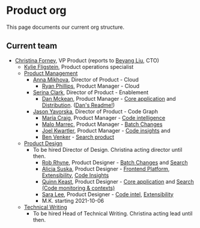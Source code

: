 # Product org

This page documents our current org structure.

## Current team

- [Christina Forney](../company/team/index.md#christina-forney-she-her), VP Product (reports to [Beyang Liu](index.md#beyang-liu), CTO)
  - [Kylie Fligstein](../company/team/index.md#kylie-fligstein-she-her), Product operations specialist
  - [Product Management](roles/index.md#product-manager)
    - [Anna Mikhova](../company/team/index.md#anna-tzvetana-mikhova-she-her), Director of Product - Cloud
      - [Ryan Phillips](../company/team/index.md#ryan-phillips-he-him), Product Manager - Cloud
    - [Serina Clark](../company/team/index.md#serina-clark-her-she-hers), Director of Product - Enablement
      - [Dan Mckean](../company/team/index.md#dan-mckean-he-him), Product Manager - [Core application](../engineering/core-application/index.md) and [Distribution](../engineering/distribution/index.md). ([Dan's Readme!](./readmes/dan-mckean-readme.md))
    - [Jason Yavorska](../company/team/index.md#jason-yavorska-he-him), Director of Product - Code Graph
      - [María Craig](../company/team/index.md#maría-craig-she-her), Product Manager - [Code intelligence](../engineering/code-intelligence/index.md)
      - [Malo Marrec](../company/team/index.md#malo-marrec-he-him), Product Manager - [Batch Changes](../engineering/batch-changes/index.md)
      - [Joel Kwartler](../company/team/index.md#joel-kwartler-he-him), Product Manager - [Code insights](../engineering/developer-insights/code-insights/index.md) and
      - [Ben Venker](../company/team/index.md#coming-soon) - [Search product](../engineering/search/product.md)
  - [Product Design](roles/index.md#product-designer)
    - To be hired Director of Design. Christina acting director until then.
      - [Rob Rhyne](../company/team/index.md#rob-rhyne), Product Designer - [Batch Changes](../engineering/batch-changes/index.md) and [Search](../engineering/search/index.md)
      - [Alicja Suska](../company/team/index.md#alicja-suska-she-her), Product Designer - [Frontend Platform](../engineering/developer-insights/frontend-platform/index.md), [Extensibility](../engineering/developer-insights/extensibility/index.md), [Code Insights](../engineering/developer-insights/code-insights/index.md)
      - [Quinn Keast](../company/team/index.md#quinn-keast-he-him), Product Designer - [Core application](../engineering/core-application/index.md) and [Search (Code monitoring & contexts)](../engineering/search/index.md)
      - [Sara Lee](https://about.sourcegraph.com/handbook/company/team#sara-lee-she-her), Product Designer - [Code intel](../engineering/code-intelligence/index.md), [Extensibility](../engineering/developer-insights/extensibility/index.md)
      - M.K. starting 2021-10-06
  - [Technical Writing](roles/index.md#technical-writer)
    - To be hired Head of Technical Writing. Christina acting lead until then.
